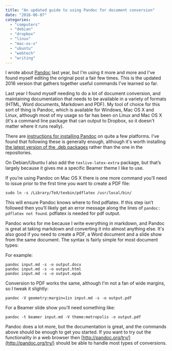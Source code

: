 ```yaml
---
title: "An updated guide to using Pandoc for document conversion"
date: "2016-06-07"
categories: 
  - "computers"
  - "debian"
  - "dropbox"
  - "linux"
  - "mac-os-x"
  - "ubuntu"
  - "webtech"
  - "writing"
---
```


I wrote about [Pandoc](http://pandoc.org/) last year, but I'm using it more and more and I've found myself editing the original post a fair few times. This is the updated 2016 version that gathers together useful commands I've learned so far.

Last year I found myself needing to do a lot of document conversion, and maintaining documentation that needs to be available in a variety of formats (HTML, Word documents, Markdown and PDF). My tool of choice for this sort of thing is Pandoc, which is available for Windows, Mac OS X and Linux, although most of my usage so far has been on Linux and Mac OS X (it's a command line package that can output to Dropbox, so it doesn't matter where it runs really).

There are [instructions for installing Pandoc](http://pandoc.org/installing.html) on quite a few platforms. I've found that following these is generally enough, although it's worth installing [the latest version of the .deb packages](https://github.com/jgm/pandoc/releases/latest) rather than the one in the repositories.

On Debian/Ubuntu I also add the `texlive-latex-extra` package, but that’s largely because it gives me a specific Beamer theme I like to use.

If you’re using Pandoc on Mac OS X there is one more command you’ll need to issue prior to the first time you want to create a PDF file:

```
sudo ln -s /Library/TeX/texbin/pdflatex /usr/local/bin/
```

This will ensure Pandoc knows where to find pdflatex. If this step isn’t followed then you’ll likely get an error message along the lines of `pandoc: pdflatex not found`. pdflatex is needed for pdf output.

Pandoc works for me because I write everything in markdown, and Pandoc is great at taking markdown and converting it into almost anything else. It's also good if you need to create a PDF, a Word document and a slide show from the same document. The syntax is fairly simple for most document types:

For example:

```
pandoc input.md -s -o output.docx
pandoc input.md -s -o output.html
pandoc input.md -s -o output.epub
```

Conversion to PDF works the same, although I'm not a fan of wide margins, so I tweak it slightly:

```
pandoc -V geometry:margin=1in input.md -s -o output.pdf
```

For a Beamer slide show you’ll need something like:

```
pandoc -t beamer input.md -V theme:metropolis -o output.pdf
```

Pandoc does a lot more, but the documentation is great, and the commands above should be enough to get you started. If you want to try out the functionality in a web browser then [http://pandoc.org/try/](http://pandoc.org/try/) should be able to handle most types of conversions.
